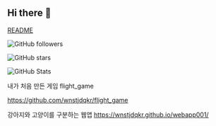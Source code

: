 ## Hi there 👋

<!--
**wnstjdqkr/wnstjdqkr** is a ✨ _special_ ✨ repository because its `README.md` (this file) appears on your GitHub profile.

Here are some ideas to get you started:

- 🔭 I’m currently working on ...
- 🌱 I’m currently learning ...
- 👯 I’m looking to collaborate on ...
- 🤔 I’m looking for help with ...
- 💬 Ask me about ...
- 📫 How to reach me: ...
- 😄 Pronouns: ...
- ⚡ Fun fact: ...
--> 
[README](https://github.com/wnstjdqkr/2025_PHwal)
<!--팔로워 배지-->
![GitHub followers](https://img.shields.io/github/followers/wnstjdqkr?style=social)
<!--스타 배지-->
![GitHub stars](https://img.shields.io/github/stars/wnstjdqkr?style=social)

<!--사용자 통계-->
![GitHub Stats](https://github-readme-stats.vercel.app/api?username=wnstjdqkr&show_icons=true&theme=radical)

내가 처음 만든 게임
flight_game

https://github.com/wnstjdqkr/flight_game

 강아지와 고양이를 구분하는 웹앱
  https://wnstjdqkr.github.io/webapp001/




